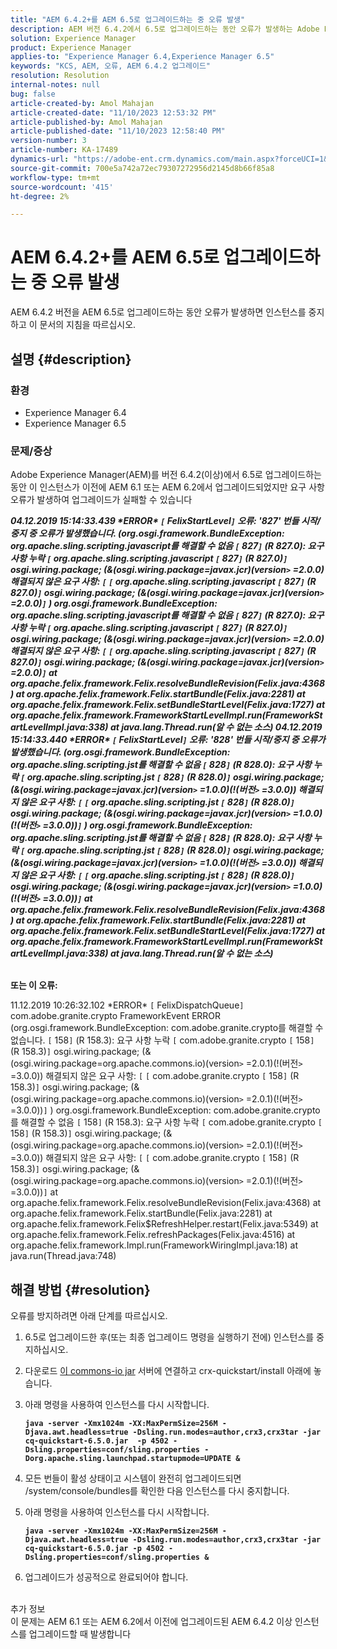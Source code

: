 ```yaml
---
title: "AEM 6.4.2+를 AEM 6.5로 업그레이드하는 중 오류 발생"
description: AEM 버전 6.4.2에서 6.5로 업그레이드하는 동안 오류가 발생하는 Adobe Experience Manager 문제를 해결하는 방법에 대해 알아봅니다.
solution: Experience Manager
product: Experience Manager
applies-to: "Experience Manager 6.4,Experience Manager 6.5"
keywords: "KCS, AEM, 오류, AEM 6.4.2 업그레이드"
resolution: Resolution
internal-notes: null
bug: false
article-created-by: Amol Mahajan
article-created-date: "11/10/2023 12:53:32 PM"
article-published-by: Amol Mahajan
article-published-date: "11/10/2023 12:58:40 PM"
version-number: 3
article-number: KA-17489
dynamics-url: "https://adobe-ent.crm.dynamics.com/main.aspx?forceUCI=1&pagetype=entityrecord&etn=knowledgearticle&id=b6cbe324-c87f-ee11-8179-6045bd006b25"
source-git-commit: 700e5a742a72ec79307272956d2145d8b66f85a8
workflow-type: tm+mt
source-wordcount: '415'
ht-degree: 2%

---
```


# AEM 6.4.2+를 AEM 6.5로 업그레이드하는 중 오류 발생


AEM 6.4.2 버전을 AEM 6.5로 업그레이드하는 동안 오류가 발생하면 인스턴스를 중지하고 이 문서의 지침을 따르십시오.

## 설명 {#description}


### <b>환경</b>

- Experience Manager 6.4
- Experience Manager 6.5


### <b>문제/증상</b>

Adobe Experience Manager(AEM)를 버전 6.4.2(이상)에서 6.5로 업그레이드하는 동안 이 인스턴스가 이전에 AEM 6.1 또는 AEM 6.2에서 업그레이드되었지만 요구 사항 오류가 발생하여 업그레이드가 실패할 수 있습니다

<b>*04.12.2019 15:14:33.439 \*ERROR\* `[` FelixStartLevel`]`  오류: &#39;827&#39; 번들 시작/중지 중 오류가 발생했습니다. (org.osgi.framework.BundleException: org.apache.sling.scripting.javascript를 해결할 수 없음 `[` 827`]` (R 827.0): 요구 사항 누락 `[` org.apache.sling.scripting.javascript `[` 827`]` (R 827.0)`]`  osgi.wiring.package; (&amp;(osgi.wiring.package=javax.jcr)(version`>` =2.0.0) 해결되지 않은 요구 사항: `[` `[` org.apache.sling.scripting.javascript `[` 827`]` (R 827.0)`]`  osgi.wiring.package; (&amp;(osgi.wiring.package=javax.jcr)(version`>` =2.0.0)`]` )*
*org.osgi.framework.BundleException: org.apache.sling.scripting.javascript를 해결할 수 없음 `[` 827`]` (R 827.0): 요구 사항 누락 `[` org.apache.sling.scripting.javascript `[` 827`]` (R 827.0)`]`  osgi.wiring.package; (&amp;(osgi.wiring.package=javax.jcr)(version`>` =2.0.0) 해결되지 않은 요구 사항: `[` `[` org.apache.sling.scripting.javascript `[` 827`]` (R 827.0)`]`  osgi.wiring.package; (&amp;(osgi.wiring.package=javax.jcr)(version`>` =2.0.0)`]`*
*at org.apache.felix.framework.Felix.resolveBundleRevision(Felix.java:4368)*
*at org.apache.felix.framework.Felix.startBundle(Felix.java:2281)*
*at org.apache.felix.framework.Felix.setBundleStartLevel(Felix.java:1727)*
*at org.apache.felix.framework.FrameworkStartLevelImpl.run(FrameworkStartLevelImpl.java:338)*
*at java.lang.Thread.run(알 수 없는 소스)*
*04.12.2019 15:14:33.440 \*ERROR\* `[` FelixStartLevel`]`  오류: &#39;828&#39; 번들 시작/중지 중 오류가 발생했습니다. (org.osgi.framework.BundleException: org.apache.sling.scripting.jst를 해결할 수 없음 `[` 828`]` (R 828.0): 요구 사항 누락 `[` org.apache.sling.scripting.jst `[` 828`]` (R 828.0)`]`  osgi.wiring.package; (&amp;(osgi.wiring.package=javax.jcr)(version`>` =1.0.0)(!(버전`>` =3.0.0)) 해결되지 않은 요구 사항: `[` `[` org.apache.sling.scripting.jst `[` 828`]` (R 828.0)`]`  osgi.wiring.package; (&amp;(osgi.wiring.package=javax.jcr)(version`>` =1.0.0)(!(버전`>` =3.0.0))`]` )*
*org.osgi.framework.BundleException: org.apache.sling.scripting.jst를 해결할 수 없음 `[` 828`]` (R 828.0): 요구 사항 누락 `[` org.apache.sling.scripting.jst `[` 828`]` (R 828.0)`]`  osgi.wiring.package; (&amp;(osgi.wiring.package=javax.jcr)(version`>` =1.0.0)(!(버전`>` =3.0.0)) 해결되지 않은 요구 사항: `[` `[` org.apache.sling.scripting.jst `[` 828`]` (R 828.0)`]`  osgi.wiring.package; (&amp;(osgi.wiring.package=javax.jcr)(version`>` =1.0.0)(!(버전`>` =3.0.0))`]`*
*at org.apache.felix.framework.Felix.resolveBundleRevision(Felix.java:4368)*
*at org.apache.felix.framework.Felix.startBundle(Felix.java:2281)*
*at org.apache.felix.framework.Felix.setBundleStartLevel(Felix.java:1727)*
*at org.apache.felix.framework.FrameworkStartLevelImpl.run(FrameworkStartLevelImpl.java:338)*
*at java.lang.Thread.run(알 수 없는 소스)*

<br>또는 이 오류:</b>

11.12.2019 10:26:32.102 \*ERROR\* `[` FelixDispatchQueue`]`  com.adobe.granite.crypto FrameworkEvent ERROR (org.osgi.framework.BundleException: com.adobe.granite.crypto를 해결할 수 없습니다. `[` 158`]` (R 158.3): 요구 사항 누락 `[` com.adobe.granite.crypto `[` 158`]` (R 158.3)`]`  osgi.wiring.package; (&amp;(osgi.wiring.package=org.apache.commons.io)(version`>` =2.0.1)(!(버전`>` =3.0.0)) 해결되지 않은 요구 사항: `[` `[` com.adobe.granite.crypto `[` 158`]` (R 158.3)`]`  osgi.wiring.package; (&amp;(osgi.wiring.package=org.apache.commons.io)(version`>` =2.0.1)(!(버전`>` =3.0.0))`]` ) org.osgi.framework.BundleException: com.adobe.granite.crypto를 해결할 수 없음 `[` 158`]` (R 158.3): 요구 사항 누락 `[` com.adobe.granite.crypto `[` 158`]` (R 158.3)`]`  osgi.wiring.package; (&amp;(osgi.wiring.package=org.apache.commons.io)(version`>` =2.0.1)(!(버전`>` =3.0.0)) 해결되지 않은 요구 사항: `[` `[` com.adobe.granite.crypto `[` 158`]` (R 158.3)`]`  osgi.wiring.package; (&amp;(osgi.wiring.package=org.apache.commons.io)(version`>` =2.0.1)(!(버전`>` =3.0.0))`]`
at org.apache.felix.framework.Felix.resolveBundleRevision(Felix.java:4368) at org.apache.felix.framework.Felix.startBundle(Felix.java:2281) at org.apache.felix.framework.Felix$RefreshHelper.restart(Felix.java:5349) at org.apache.felix.framework.Felix.refreshPackages(Felix.java:4516) at org.apache.felix.framework.Impl.run(FrameworkWiringImpl.java:18) at java.run(Thread.java:748)


## 해결 방법 {#resolution}

오류를 방지하려면 아래 단계를 따르십시오.
1. 6.5로 업그레이드한 후(또는 최종 업그레이드 명령을 실행하기 전에) 인스턴스를 중지하십시오.
2. 다운로드 [이 commons-io jar](https://repo1.maven.org/maven2/commons-io/commons-io/2.6/commons-io-2.6.jar) 서버에 연결하고 crx-quickstart/install 아래에 놓습니다.
3. 아래 명령을 사용하여 인스턴스를 다시 시작합니다.

   <b>`java -server -Xmx1024m -XX:MaxPermSize=256M -Djava.awt.headless=true -Dsling.run.modes=author,crx3,crx3tar -jar cq-quickstart-6.5.0.jar  -p 4502 -Dsling.properties=conf/sling.properties -Dorg.apache.sling.launchpad.startupmode=UPDATE &`</b>
4. 모든 번들이 활성 상태이고 시스템이 완전히 업그레이드되면 /system/console/bundles를 확인한 다음 인스턴스를 다시 중지합니다.
5. 아래 명령을 사용하여 인스턴스를 다시 시작합니다.

   <b>`java -server -Xmx1024m -XX:MaxPermSize=256M -Djava.awt.headless=true -Dsling.run.modes=author,crx3,crx3tar -jar cq-quickstart-6.5.0.jar -p 4502 -Dsling.properties=conf/sling.properties &`</b>
6. 업그레이드가 성공적으로 완료되어야 합니다.

<br>추가 정보<br>
이 문제는 AEM 6.1 또는 AEM 6.2에서 이전에 업그레이드된 AEM 6.4.2 이상 인스턴스를 업그레이드할 때 발생합니다
